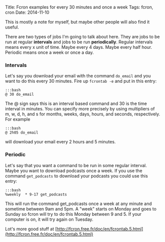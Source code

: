 Title: Fcron examples for every 30 minutes and once a week
Tags: fcron, cron
Date: 2014-11-10

This is mostly a note for myself, but maybe other people will also find it
useful.

There are two types of jobs I'm going to talk about here.  They are jobs to be
run at regular **intervals** and jobs to be run **periodically**.  Regular
intervals means every x unit of time.  Maybe every 4 days.  Maybe every half
hour.  Periodic means once a week or once a day.

### Intervals ###

Let's say you download your email with the command `do_email` and you want to
do this every 30 minutes.  Fire up `fcrontab -e` and put in this entry:

    :::bash
    @ 30 do_email

The @ sign says this is an interval based command and 30 is the time interval
in minutes.  You can specify more precisely by using multipliers of m, w, d,
h, and s for months, weeks, days, hours, and seconds, respectively.  For
example

    :::bash
    @ 2h05 do_email

will download your email every 2 hours and 5 minutes.

### Periodic ###

Let's say that you want a command to be run in some regular interval.  Maybe
you want to download podcasts once a week.  If you use the command
`get_podcasts` to download your podcasts you could use this entry:

    :::bash
    %weekly  * 9-17 get_podcasts

This will run the command get_podcasts once a week at any minute and sometime
between 9am and 5pm.  A "week" starts on Monday and goes to Sunday so fcron
will try to do this Monday between 9 and 5.  If your computer is on, it will
try again on Tuesday.

Lot's more good stuff at [http://fcron.free.fr/doc/en/fcrontab.5.html](http://fcron.free.fr/doc/en/fcrontab.5.html)
